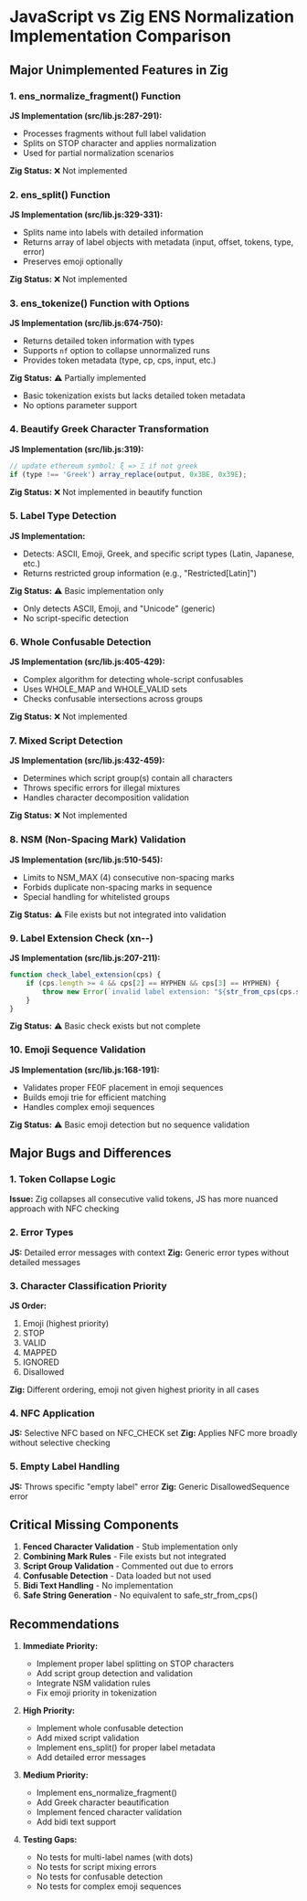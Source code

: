 # JavaScript vs Zig ENS Normalization Implementation Comparison

## Major Unimplemented Features in Zig

### 1. **ens_normalize_fragment() Function**
**JS Implementation (src/lib.js:287-291):**
- Processes fragments without full label validation
- Splits on STOP character and applies normalization
- Used for partial normalization scenarios

**Zig Status:** ❌ Not implemented

### 2. **ens_split() Function**
**JS Implementation (src/lib.js:329-331):**
- Splits name into labels with detailed information
- Returns array of label objects with metadata (input, offset, tokens, type, error)
- Preserves emoji optionally

**Zig Status:** ❌ Not implemented

### 3. **ens_tokenize() Function with Options**
**JS Implementation (src/lib.js:674-750):**
- Returns detailed token information with types
- Supports `nf` option to collapse unnormalized runs
- Provides token metadata (type, cp, cps, input, etc.)

**Zig Status:** ⚠️ Partially implemented
- Basic tokenization exists but lacks detailed token metadata
- No options parameter support

### 4. **Beautify Greek Character Transformation**
**JS Implementation (src/lib.js:319):**
```javascript
// update ethereum symbol: ξ => Ξ if not greek
if (type !== 'Greek') array_replace(output, 0x3BE, 0x39E);
```

**Zig Status:** ❌ Not implemented in beautify function

### 5. **Label Type Detection**
**JS Implementation:**
- Detects: ASCII, Emoji, Greek, and specific script types (Latin, Japanese, etc.)
- Returns restricted group information (e.g., "Restricted[Latin]")

**Zig Status:** ⚠️ Basic implementation only
- Only detects ASCII, Emoji, and "Unicode" (generic)
- No script-specific detection

### 6. **Whole Confusable Detection**
**JS Implementation (src/lib.js:405-429):**
- Complex algorithm for detecting whole-script confusables
- Uses WHOLE_MAP and WHOLE_VALID sets
- Checks confusable intersections across groups

**Zig Status:** ❌ Not implemented

### 7. **Mixed Script Detection**
**JS Implementation (src/lib.js:432-459):**
- Determines which script group(s) contain all characters
- Throws specific errors for illegal mixtures
- Handles character decomposition validation

**Zig Status:** ❌ Not implemented

### 8. **NSM (Non-Spacing Mark) Validation**
**JS Implementation (src/lib.js:510-545):**
- Limits to NSM_MAX (4) consecutive non-spacing marks
- Forbids duplicate non-spacing marks in sequence
- Special handling for whitelisted groups

**Zig Status:** ⚠️ File exists but not integrated into validation

### 9. **Label Extension Check (xn--)**
**JS Implementation (src/lib.js:207-211):**
```javascript
function check_label_extension(cps) {
    if (cps.length >= 4 && cps[2] == HYPHEN && cps[3] == HYPHEN) {
        throw new Error(`invalid label extension: "${str_from_cps(cps.slice(0, 4))}"`);
    }
}
```

**Zig Status:** ⚠️ Basic check exists but not complete

### 10. **Emoji Sequence Validation**
**JS Implementation (src/lib.js:168-191):**
- Validates proper FE0F placement in emoji sequences
- Builds emoji trie for efficient matching
- Handles complex emoji sequences

**Zig Status:** ⚠️ Basic emoji detection but no sequence validation

## Major Bugs and Differences

### 1. **Token Collapse Logic**
**Issue:** Zig collapses all consecutive valid tokens, JS has more nuanced approach with NFC checking

### 2. **Error Types**
**JS:** Detailed error messages with context
**Zig:** Generic error types without detailed messages

### 3. **Character Classification Priority**
**JS Order:**
1. Emoji (highest priority)
2. STOP
3. VALID
4. MAPPED  
5. IGNORED
6. Disallowed

**Zig:** Different ordering, emoji not given highest priority in all cases

### 4. **NFC Application**
**JS:** Selective NFC based on NFC_CHECK set
**Zig:** Applies NFC more broadly without selective checking

### 5. **Empty Label Handling**
**JS:** Throws specific "empty label" error
**Zig:** Generic DisallowedSequence error

## Critical Missing Components

1. **Fenced Character Validation** - Stub implementation only
2. **Combining Mark Rules** - File exists but not integrated
3. **Script Group Validation** - Commented out due to errors
4. **Confusable Detection** - Data loaded but not used
5. **Bidi Text Handling** - No implementation
6. **Safe String Generation** - No equivalent to safe_str_from_cps()

## Recommendations

1. **Immediate Priority:**
   - Implement proper label splitting on STOP characters
   - Add script group detection and validation
   - Integrate NSM validation rules
   - Fix emoji priority in tokenization

2. **High Priority:**
   - Implement whole confusable detection
   - Add mixed script validation
   - Implement ens_split() for proper label metadata
   - Add detailed error messages

3. **Medium Priority:**
   - Implement ens_normalize_fragment()
   - Add Greek character beautification
   - Implement fenced character validation
   - Add bidi text support

4. **Testing Gaps:**
   - No tests for multi-label names (with dots)
   - No tests for script mixing errors
   - No tests for confusable detection
   - No tests for complex emoji sequences